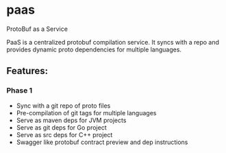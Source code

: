 # paas
ProtoBuf as a Service

PaaS is a centralized protobuf compilation service. It syncs with a repo and provides dynamic proto dependencies for multiple languages.

## Features:
### Phase 1
* Sync with a git repo of proto files
* Pre-compilation of git tags for multiple languages
* Serve as maven deps for JVM projects
* Serve as git deps for Go project
* Serve as src deps for C++ project
* Swagger like protobuf contract preview and dep instructions
